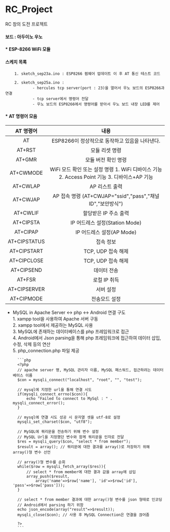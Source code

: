 # RC_Project
RC 창의 도전 프로젝트   
#### 보드 : 아두이노 우노   

#### * ESP-8266 WiFi 모듈   

#### 스케치 목록   
		1. sketch_sep23a.ino : ESP8266 펌웨어 업데이트 이 후 AT 통신 테스트 코드   

		2. sketch_sep25a.ino : 
				- hercules tcp server(port : 23)을 열어서 우노 보드의 ESP8266과 연결   
				- tcp server에서 명령어 전달   
				- 우노 보드의 ESP8266에서 명령어를 받아서 우노 보드 내장 LED를 제어   


#### * AT 명령어 모음   

| AT 명령어 | 내용 |   
| :---: | :---: |   
| AT | ESP8266이 정상적으로 동작하고 있음을 나타낸다. |   
| AT+RST | 모듈 리셋 명령 |   
| AT+GMR | 모듈 버전 확인 명령 |   
| AT+CWMODE | WiFi 모드 확인 또는 설정 명령 1. WiFi 디바이스 기능 2. Access Point 기능 3. 디바이스+AP 기능 |   
| AT+CWLAP | AP 리스트 출력 |   
| AT+CWJAP | AP 접속 명령 (AT+CWJAP="ssid","pass","채널ID","보안방식") |   
| AT+CWLIF | 할당받은 IP 주소 출력 |   
| AT+CIPSTA | IP 어드레스 설정(Station Mode) |   
| AT+CIPAP | IP 어드레스 설정(AP Mode) |   
| AT+CIPSTATUS | 접속 정보 |   
| AT+CIPSTART | TCP, UDP 접속 해제 |   
| AT+CIPCLOSE | TCP, UDP 접속 해제 |   
| AT+CIPSEND | 데이터 전송 |   
| AT+FSR | 로컬 IP 취득 |   
| AT+CIPSERVER | 서버 설정 |   
| AT+CIPMODE | 전송모드 설정 |   

* MySQL in Apache Server <-> php <-> Android 연결 구도   
		1. xampp tool을 사용하여 Apache 서버 구동   
		2. xampp tool에서 제공하는 MySQL 사용   
		3. MySQL에 존재하는 데이터베이스를 php 프레임워크로 접근   
		4. Android에서 Json parsing을 통해 php 프레임워크에 접근하여 데이터 삽입, 수정, 삭제 등의 연산   
		5. php_connection.php 파일 제공   
		
		```php
		<?php
		// apache server 명, MySQL 관리자 이름, MySQL 패스워드, 접근하려는 데이터 베이스 이름 
		$con = mysqli_connect("localhost", "root", "", "test");

		// mysql에 지정한 url을 통해 연결 시도 
		if(mysqli_connect_errno($con)){
			echo "Failed to connect to MySql : " . mysqli_connect_error();
		}

		// mysql에 연결 시도 성공 시 문자열 셋을 utf-8로 설정 
		mysqli_set_charset($con, "utf8");

		// MySQL에 쿼리문을 전송하기 위해 변수 설정 
		// MySQL Url을 지정했던 변수와 함께 쿼리문을 인자로 전달 
		$res = mysqli_query($con, "select * from member");
		$result = array(); // 쿼리문에 대한 결과를 array()로 저장하기 위해 array()형 변수 선언 

		// array()형 변수를 순회 
		while($row = mysqli_fetch_array($res)){
			// select * from member에 대한 결과 값을 array에 삽입
			array_push($result,
				array('name'=>$row['name'], 'id'=>$row['id'], 'pass'=>$row['pass']));
		}
	
		// select * from member 결과에 대한 array()형 변수를 json 형태로 인코딩
		// Android에서 parsing 하기 위함 
		echo json_encode(array("result"=>$result));
		mysqli_close($con); // 사용 후 MySQL Connection은 연결을 끊어줌 
			
		?>
		```


